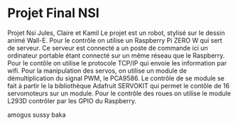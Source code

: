 # Projet Final NSI

Projet Nsi Jules, Claire et Kamil
Le projet est un robot, stylisé sur le dessin animé Wall-E. 
Pour le contrôle on utilise un Raspberry Pi ZERO W qui sert de serveur. Ce serveur est connecté a un poste de
commande ici un ordinateur portable étant connecté sur un même réseau que le Raspberry. Pour le contôle on utilise
le protocole TCP/IP qui envoie les information par wifi.
Pour la manipulation des servos, on utilise un module de démultiplication du signal PWM, le PCA9586. 
Le contrôle de se module se fait à partir le la bibliothèque Adafruit SERVOKIT qui permet le contôle de 16 servomoteurs sur un module.
Pour le contrôle des roues on utilise le module L293D contrôler par les GPIO du Raspberry.

amogus
sussy baka
